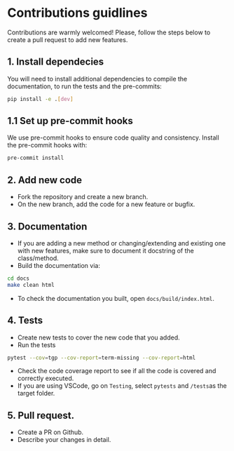 # Contributions guidlines

Contributions are warmly welcomed!
Please, follow the steps below to create a pull request to add new features.


## 1. Install dependecies

You will need to install additional dependencies to compile the documentation, to run the tests and the pre-commits:

```bash
pip install -e .[dev]
```

## 1.1 Set up pre-commit hooks

We use pre-commit hooks to ensure code quality and consistency. Install the pre-commit hooks with:
```bash
pre-commit install
```

## 2. Add new code

- Fork the repository and create a new branch.
- On the new branch, add the code for a new feature or bugfix.

## 3. Documentation

- If you are adding a new method or changing/extending and existing one with new features, make sure to document it docstring of the class/method.
- Build the documentation via:

```bash
cd docs
make clean html
```

- To check the documentation you built, open `docs/build/index.html`.

## 4. Tests
- Create new tests to cover the new code that you added.
- Run the tests

```bash
pytest --cov=tgp --cov-report=term-missing --cov-report=html
```
- Check the code coverage report to see if all the code is covered and correctly executed.
- If you are using VSCode, go on `Testing`, select `pytests` and `/tests`as the target folder.

## 5. Pull request.
- Create a PR on Github.
- Describe your changes in detail.